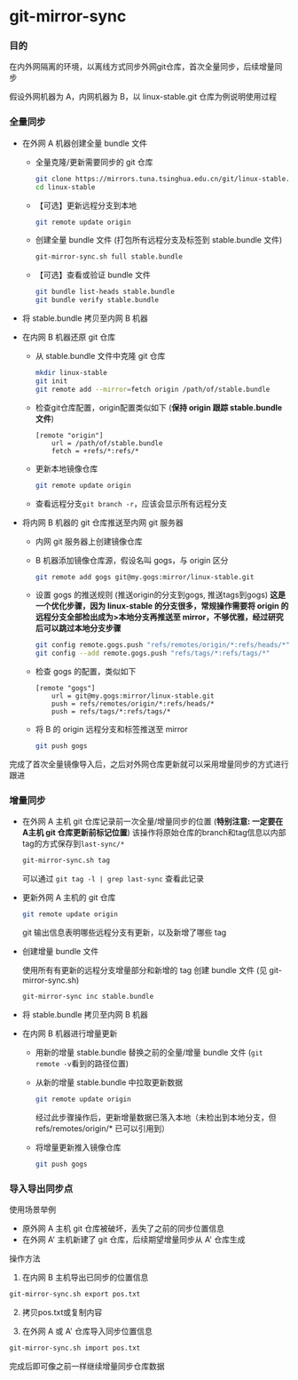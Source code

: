 # git-mirror-sync

### 目的

在内外网隔离的环境，以离线方式同步外网git仓库，首次全量同步，后续增量同步

假设外网机器为 A，内网机器为 B，以 linux-stable.git 仓库为例说明使用过程

### 全量同步

- 在外网 A 机器创建全量 bundle 文件
  - 全量克隆/更新需要同步的 git 仓库

    ```bash
    git clone https://mirrors.tuna.tsinghua.edu.cn/git/linux-stable.git
    cd linux-stable
    ```

  - 【可选】更新远程分支到本地

    ```bash
    git remote update origin
    ```

  - 创建全量 bundle 文件 (打包所有远程分支及标签到 stable.bundle 文件)

    ```bash
    git-mirror-sync.sh full stable.bundle
    ```

  - 【可选】查看或验证 bundle 文件

    ```bash
    git bundle list-heads stable.bundle
    git bundle verify stable.bundle
    ```

- 将 stable.bundle 拷贝至内网 B 机器
- 在内网 B 机器还原 git 仓库
  - 从 stable.bundle 文件中克隆 git 仓库

    ```bash
    mkdir linux-stable
    git init
    git remote add --mirror=fetch origin /path/of/stable.bundle
    ```

  - 检查git仓库配置，origin配置类似如下 (**保持 origin 跟踪 stable.bundle 文件**)

    ```
    [remote "origin"]
        url = /path/of/stable.bundle
        fetch = +refs/*:refs/*
    ```

  - 更新本地镜像仓库

    ```bash
    git remote update origin
    ```

  - 查看远程分支`git branch -r`，应该会显示所有远程分支

- 将内网 B 机器的 git 仓库推送至内网 git 服务器
  - 内网 git 服务器上创建镜像仓库
  - B 机器添加镜像仓库源，假设名叫 gogs，与 origin 区分

    ```bash
    git remote add gogs git@my.gogs:mirror/linux-stable.git
    ```

  - 设置 gogs 的推送规则 (推送origin的分支到gogs, 推送tags到gogs)
    **这是一个优化步骤，因为 linux-stable 的分支很多，常规操作需要将 origin 的远程分支全部检出成为>本地分支再推送至 mirror，不够优雅，经过研究后可以跳过本地分支步骤**

    ```bash
    git config remote.gogs.push "refs/remotes/origin/*:refs/heads/*"
    git config --add remote.gogs.push "refs/tags/*:refs/tags/*"
    ```

  - 检查 gogs 的配置，类似如下

    ```
    [remote "gogs"]
        url = git@my.gogs:mirror/linux-stable.git
        push = refs/remotes/origin/*:refs/heads/*
        push = refs/tags/*:refs/tags/*
    ```

  - 将 B 的 origin 远程分支和标签推送至 mirror

    ```bash
    git push gogs
    ```

完成了首次全量镜像导入后，之后对外网仓库更新就可以采用增量同步的方式进行跟进

### 增量同步

- 在外网 A 主机 git 仓库记录前一次全量/增量同步的位置 (**特别注意: 一定要在A主机 git 仓库更新前标记位置**)
  该操作将原始仓库的branch和tag信息以内部tag的方式保存到`last-sync/*`

  ```bash
  git-mirror-sync.sh tag
  ```

  可以通过 `git tag -l | grep last-sync` 查看此记录

- 更新外网 A 主机的 git 仓库

  ```bash
  git remote update origin
  ```

  git 输出信息表明哪些远程分支有更新，以及新增了哪些 tag

- 创建增量 bundle 文件

  使用所有有更新的远程分支增量部分和新增的 tag 创建 bundle 文件 (见 git-mirror-sync.sh)

  ```bash
  git-mirror-sync inc stable.bundle
  ```

- 将 stable.bundle 拷贝至内网 B 机器

- 在内网 B 机器进行增量更新
  - 用新的增量 stable.bundle 替换之前的全量/增量 bundle 文件 (`git remote -v`看到的路径位置)
  - 从新的增量 stable.bundle 中拉取更新数据

    ```bash
    git remote update origin
    ```

    经过此步骤操作后，更新增量数据已落入本地（未检出到本地分支，但 refs/remotes/origin/* 已可以引用到）

  - 将增量更新推入镜像仓库

    ```bash
    git push gogs
    ```

### 导入导出同步点

使用场景举例

- 原外网 A 主机 git 仓库被破坏，丢失了之前的同步位置信息
- 在外网 A' 主机新建了 git 仓库，后续期望增量同步从 A' 仓库生成

操作方法

1. 在内网 B 主机导出已同步的位置信息

  ```bash
  git-mirror-sync.sh export pos.txt
  ```

2. 拷贝pos.txt或复制内容

3. 在外网 A 或 A' 仓库导入同步位置信息

  ```bash
  git-mirror-sync.sh import pos.txt
  ```

完成后即可像之前一样继续增量同步仓库数据

